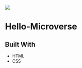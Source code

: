 ![](https://img.shields.io/badge/Microverse-blueviolet)

# Hello-Microverse

## Built With

- HTML
- CSS

